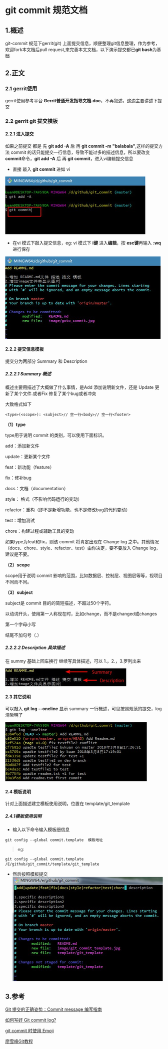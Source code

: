 # git commit 规范文档

## 1.概述

git-commit 规范下gerrit(git) 上面提交信息，顺便整理git信息整理，作为参考，欢迎fork本文档后pull request,来完善本文文档，以下演示提交都已**git bash**为基础

## 2.正文

### 2.1 gerrit使用
gerrit使用参考平台 **Gerrit普通开发指导文档.doc**，不再叙述，这边主要讲述下提交

### 2.2 gerrit git 提交模板

#### 2.2.1 进入提交

如果之前提交 都是 先 **git add -A** 后 再 **git commit -m "balabala"**,这样的提交方法 commit 的话只能提交一行信息，导致不能过多的描述信息，所以要改变**commit**命令，**git add -A** 后 再 **git commit**，进入vi编辑提交信息

- 直接 敲入 **git commit** 进如 vi

![goto_commit](image/goto_commit.jpg)

- 在vi 模式下敲入提交信息，eg: vi 模式下 **i键** 进入**编辑**，按 **esc键**再输入 **:wq** 进行保存

![commit_msg](image/commit_msg.jpg)

#### 2.2.2 提交信息模板
提交分为两部分 Summary 和 Description

##### 2.2.2.1 Summary  概述

概述主要用描述了大概做了什么事情，是Add 添加说明新文件，还是 Update 更新了某个文件.或者Fix 修复了某个bug或者冲突

大致格式如下

```
<type>(<scope>): <subject>// 空一行<body>// 空一行<footer>
```
**（1）type**

type用于说明 commit 的类别，可以使用下面标识。

add：添加新文件

update：更新某个文件

feat：新功能（feature）

fix：修补bug

docs：文档（documentation）

style： 格式（不影响代码运行的变动）

refactor：重构（即不是新增功能，也不是修改bug的代码变动）

test：增加测试

chore：构建过程或辅助工具的变动

如果type为feat和fix，则该 commit 将肯定出现在 Change log 之中。其他情况（docs、chore、style、refactor、test）由你决定，要不要放入 Change log，建议是不要。

**（2）scope**

scope用于说明 commit 影响的范围，比如数据层、控制层、视图层等等，视项目不同而不同。

**（3）subject**

subject是 commit 目的的简短描述，不超过50个字符。

以动词开头，使用第一人称现在时，比如change，而不是changed或changes

第一个字母小写

结尾不加句号（.）

##### 2.2.2.2 Description 具体描述
在 summy 基础上回车换行 继续写具体描述，可以 1.，2.，3.罗列出来

![summary_and_description](image/summary_and_description.jpg)

#### 2.3 其它说明

可以敲入 **git log --oneline** 显示 summary 一行概述，可见按照规范的提交，log清晰明了

![gitlog_oneline](image/gitlog_oneline.jpg)

#### 2.4 模板说明
针对上面描述建立模板使用说明，位置在 template/git_template

##### 2.4.1模板使用说明

- 输入以下命令输入模板细信息

``` 
git config --global commit.template  模板地址
```

>eg:

``` 
git config --global commit.template  /E/github/git_commit/template/git_template
```

- 然后按照模板提交
![git_commit_template](image/git_commit_template.jpg)

## 3.参考

[Git 提交的正确姿势：Commit message 编写指南](http://www.oschina.net/news/69705/git-commit-message-and-changelog-guide)

[如何写好 Git commit log?](https://www.zhihu.com/question/21209619/answer/257574960)

[git commit 时使用 Emoji](https://zhuanlan.zhihu.com/p/29764863)

[廖雪峰Git教程](https://www.liaoxuefeng.com/wiki/0013739516305929606dd18361248578c67b8067c8c017b000)

